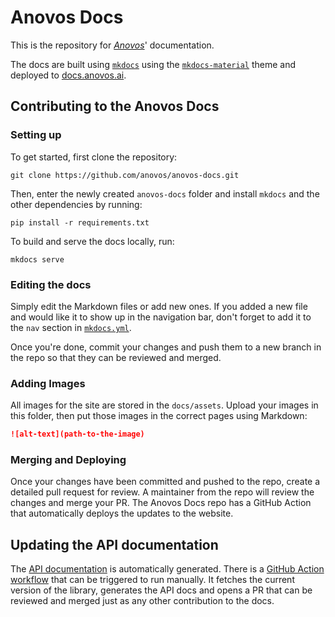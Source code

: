 # Anovos Docs

This is the repository for [_Anovos_](https://github.com/anovos/anovos)' documentation.

The docs are built using [`mkdocs`](https://github.com/mkdocs/mkdocs) using the [`mkdocs-material`](https://squidfunk.github.io/mkdocs-material/) theme and deployed to [docs.anovos.ai](https://docs.anovos.ai).

## Contributing to the Anovos Docs

### Setting up

To get started, first clone the repository:

`git clone https://github.com/anovos/anovos-docs.git`

Then, enter the newly created `anovos-docs` folder and install `mkdocs` and the other dependencies by running:

`pip install -r requirements.txt`

To build and serve the docs locally, run:

`mkdocs serve`

### Editing the docs

Simply edit the Markdown files or add new ones. If you added a new file and would like it to show up in the navigation bar, don't forget to add it to the `nav` section in [`mkdocs.yml`](./mkdocs.yml).

Once you're done, commit your changes and push them to a new branch in the repo so that they can be reviewed and merged. 

### Adding Images

All images for the site are stored in the `docs/assets`. Upload your images in this folder, then put those images in the correct pages using Markdown:

```markdown
![alt-text](path-to-the-image)
```

### Merging and Deploying

Once your changes have been committed and pushed to the repo, create a detailed pull request for review. A maintainer from the repo will review the changes and merge your PR. The Anovos Docs repo has a GitHub Action that automatically deploys the updates to the website.


## Updating the API documentation

The [API documentation](https://docs.anovos.ai/api/) is automatically generated. There is a [GitHub Action workflow](https://github.com/anovos/anovos-docs/actions/workflows/apidocs.yml) that can be triggered to run manually. It fetches the current version of the library, generates the API docs and opens a PR that can be reviewed and merged just as any other contribution to the docs. 
